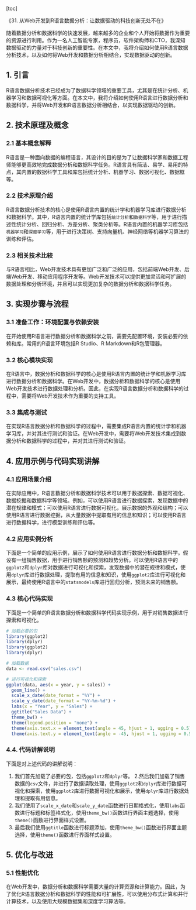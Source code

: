 
[toc]                    
                
                
《31. 从Web开发到R语言数据分析：让数据驱动的科技创新无处不在》

随着数据分析和数据科学的快速发展，越来越多的企业和个人开始将数据作为重要的资源进行利用。作为一名人工智能专家，程序员，软件架构师和CTO，我深知数据驱动的力量对于科技创新的重要性。在本文中，我将介绍如何使用R语言数据分析技术，以及如何将Web开发和数据分析相结合，实现数据驱动的创新。

## 1. 引言

R语言数据分析技术已经成为了数据科学领域的重要工具，尤其是在统计分析、机器学习和数据可视化等方面。在本文中，我将介绍如何使用R语言进行数据分析和数据科学，并将Web开发和R语言数据分析相结合，以实现数据驱动的创新。

## 2. 技术原理及概念

### 2.1 基本概念解释

R语言是一种面向数据的编程语言，其设计的目的是为了让数据科学家和数据工程师能够更高效地完成数据分析和数据科学任务。R语言具有简洁、易学、易用的特点，其内置的数据科学工具和库包括统计分析、机器学习、数据可视化、数据框等。

### 2.2 技术原理介绍

R语言数据分析技术的核心是使用R语言内置的统计学和机器学习库进行数据分析和数据科学。其中，R语言内置的统计学库包括`统计分析`和`数据科学`等，用于进行描述性统计分析、回归分析、方差分析、聚类分析等。R语言内置的机器学习库包括`机器学习`和`深度学习`等，用于进行决策树、支持向量机、神经网络等机器学习算法的训练和评估。

### 2.3 相关技术比较

与R语言相比，Web开发技术具有更加广泛和广泛的应用，包括前端Web开发、后端Web开发、移动应用程序开发等。Web开发技术可以提供更加灵活和可扩展的数据处理和分析环境，并且可以实现更加复杂的数据分析和数据科学任务。

## 3. 实现步骤与流程

### 3.1 准备工作：环境配置与依赖安装

在开始使用R语言进行数据分析和数据科学之前，需要先配置环境，安装必要的依赖和库。常用的R语言环境包括R Studio、R Markdown和R包管理器。

### 3.2 核心模块实现

在R语言中，数据分析和数据科学的核心是使用R语言内置的统计学和机器学习库进行数据分析和数据科学。在Web开发中，数据分析和数据科学的核心是使用Web开发技术进行数据处理和分析。因此，在实现R语言数据分析和数据科学的过程中，需要将Web开发技术作为重要的支持工具。

### 3.3 集成与测试

在实现R语言数据分析和数据科学的过程中，需要集成R语言内置的统计学和机器学习库，并对其进行测试和验证。在Web开发中，需要将Web开发技术集成到数据分析和数据科学的过程中，并对其进行测试和验证。

## 4. 应用示例与代码实现讲解

### 4.1 应用场景介绍

在实际应用中，R语言数据分析和数据科学技术可以用于数据探索、数据可视化、数据挖掘和数据科学等领域。例如，可以使用R语言进行数据探索，发现数据中的潜在规律和模式；可以使用R语言进行数据可视化，展示数据的外观和结构；可以使用R语言进行数据挖掘，从大量数据中提取有用的信息和知识；可以使用R语言进行数据科学，进行模型训练和评估等。

### 4.2 应用实例分析

下面是一个简单的应用示例，展示了如何使用R语言进行数据分析和数据科学。假设有一组销售数据，用于进行销售额的预测和趋势分析。可以使用R语言中的`ggplot2`和`dplyr`库对数据进行可视化和探索，发现数据中的潜在规律和模式，使用`dplyr`库进行数据处理，提取有用的信息和知识，使用`ggplot2`库进行可视化和展示，最终使用R语言中的`statsmodels`库进行回归分析，预测未来的销售额。

### 4.3 核心代码实现

下面是一个简单的R语言数据分析和数据科学代码实现示例，用于对销售数据进行探索和可视化。
```R
# 加载必要的包
library(ggplot2)
library(dplyr)
library(ggplot2)
library(dplyr)

# 加载数据
data <- read.csv("sales.csv")

# 进行可视化和探索
ggplot(data, aes(x = year, y = sales)) +
  geom_line() +
  scale_x_date(date_format = "%Y") +
  scale_y_date(date_format = "%Y-%m-%d") +
  labs(x = "Year", y = "Sales") +
  ggtitle("Sales Data") +
  theme_bw() +
  theme(legend.position = "none") +
  theme(axis.text.x = element_text(angle = 45, hjust = 1, ugging = 0.5)) +
  theme(axis.text.y = element_text(angle = -45, hjust = 1, ugging = 0.5))
```

### 4.4. 代码讲解说明

下面是对上述代码的讲解说明：

1. 我们首先加载了必要的包，包括`ggplot2`和`dplyr`等。
2.然后我们加载了销售数据的`csv`文件，并进行了数据读取处理，使用`ggplot2`和`dplyr`库进行数据可视化和探索，使用`ggplot2`库进行数据可视化和展示，使用`dplyr`库进行数据处理和提取有用信息。
3. 我们使用了`scale_x_date`和`scale_y_date`函数进行日期格式化，使用`labs`函数进行标题和标签格式化，使用`theme_bw()`函数进行界面主题选择，使用`theme()`函数进行界面样式设置。
4. 最后我们使用`ggtitle`函数进行标题添加，使用`theme_bw()`函数进行界面主题选择，使用`theme()`函数进行界面样式设置。

## 5. 优化与改进

### 5.1 性能优化

在Web开发中，数据分析和数据科学需要大量的计算资源和计算能力。因此，为了优化R语言数据分析和数据科学的性能和可扩展性，可以使用分布式计算和并行计算技术，以及使用大规模数据集和深度学习算法等。

